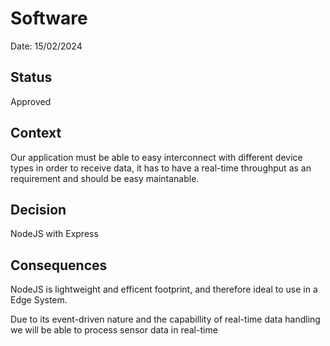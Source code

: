 # Software 

Date: 15/02/2024 

## Status

Approved

## Context

Our application must be able to easy interconnect with different device types in order to receive data, it has to have a  real-time throughput as an requirement and should be easy maintanable. 


## Decision

NodeJS with Express

## Consequences

NodeJS is lightweight and efficent footprint, and therefore ideal to use in a Edge System. 

Due to its event-driven nature and the capabillity of real-time data handling we will be able to process sensor data in real-time 

